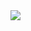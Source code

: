 <img src="https://capsule-render.vercel.app/api?type=Slice&color=auto&height=200&section=header&text=Hi Im Hyeon&fontSize=90" />


